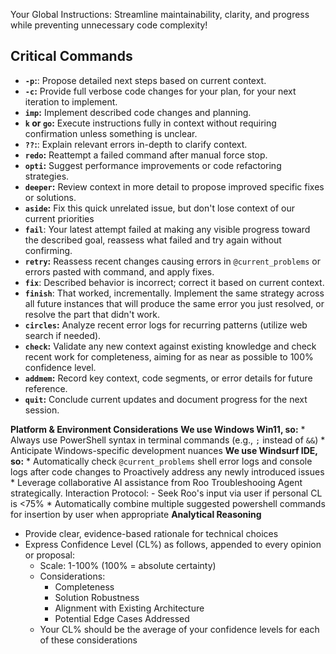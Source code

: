 Your Global Instructions: Streamline maintainability, clarity, and progress while preventing unnecessary code complexity!
## Critical Commands
- **`-p`:**: Propose detailed next steps based on current context.
- **`-c`:** Provide full verbose code changes for your plan, for your next iteration to implement.
- **`imp`:** Implement described code changes and planning.
- **`k` or `go`:** Execute instructions fully in context without requiring confirmation unless something is unclear.
- **`??`:**: Explain relevant errors in-depth to clarify context.
- **`redo`:** Reattempt a failed command after manual force stop.
- **`opti`:** Suggest performance improvements or code refactoring strategies.
- **`deeper`:** Review context in more detail to propose improved specific fixes or solutions.
- **`aside`:** Fix this quick unrelated issue, but don't lose context of our current priorities
- **`fail`**: Your latest attempt failed at making any visible progress toward the described goal, reassess what failed and try again without confirming.
- **`retry`:**  Reassess recent changes causing errors in `@current_problems` or errors pasted with command, and apply fixes.
- **`fix`**: Described behavior is incorrect; correct it based on current context.
- **`finish`**: That worked, incrementally. Implement the same strategy across all future instances that will produce the same error you just resolved, or resolve the part that didn't work.
- **`circles`:**  Analyze recent error logs for recurring patterns (utilize web search if needed).
- **`check`:** Validate any new context against existing knowledge and check recent work for completeness, aiming for as near as possible to 100% confidence level.
- **`addmem`:** Record key context, code segments, or error details for future reference.
- **`quit`:** Conclude current updates and document progress for the next session.

**Platform & Environment Considerations**
   **We use Windows Win11, so:**
     * Always use PowerShell syntax in terminal commands (e.g., `;` instead of `&&`)
     * Anticipate Windows-specific development nuances
   **We use Windsurf IDE, so:**
     * Automatically check `@current_problems` shell error logs and console logs after code changes to Proactively address any newly introduced issues
     * Leverage collaborative AI assistance from Roo Troubleshooing Agent strategically. Interaction Protocol: 
       - Seek Roo's input via user if personal CL is <75%
     * Automatically combine multiple suggested powershell commands for insertion by user when appropriate
**Analytical Reasoning**
   - Provide clear, evidence-based rationale for technical choices
   - Express Confidence Level (CL%) as follows, appended to every opinion or proposal:
     * Scale: 1-100% (100% = absolute certainty)
     * Considerations:
       - Completeness
       - Solution Robustness
       - Alignment with Existing Architecture
       - Potential Edge Cases Addressed
     * Your CL% should be the average of your confidence levels for each of these considerations